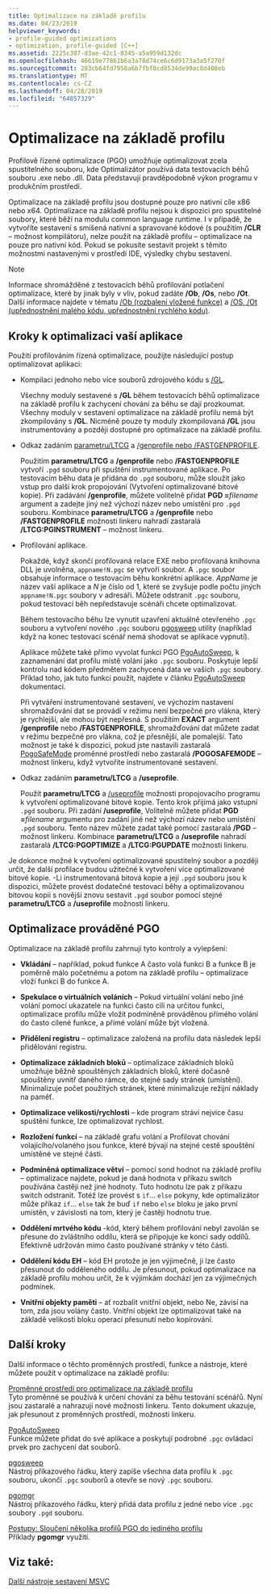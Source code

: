 ```yaml
---
title: Optimalizace na základě profilu
ms.date: 04/23/2019
helpviewer_keywords:
- profile-guided optimizations
- optimization, profile-guided [C++]
ms.assetid: 2225c307-d3ae-42c1-8345-a5a959d132dc
ms.openlocfilehash: 46619e77861b6a3a78d74ce6c6d9173a3a5f270f
ms.sourcegitcommit: 283cb64fd7958a6b7fbf0cd8534de99ac8d408eb
ms.translationtype: MT
ms.contentlocale: cs-CZ
ms.lasthandoff: 04/28/2019
ms.locfileid: "64857329"
---
```

# <a name="profile-guided-optimizations"></a>Optimalizace na základě profilu

Profilově řízené optimalizace (PGO) umožňuje optimalizovat zcela spustitelného souboru, kde Optimalizátor používá data testovacích běhů souboru .exe nebo .dll. Data představují pravděpodobně výkon programu v produkčním prostředí.

Optimalizace na základě profilu jsou dostupné pouze pro nativní cíle x86 nebo x64. Optimalizace na základě profilu nejsou k dispozici pro spustitelné soubory, které běží na modulu common language runtime. I v případě, že vytvoříte sestavení s smíšená nativní a spravované kódové (s použitím **/CLR** – možnost kompilátoru), nelze použít na základě profilu – optimalizace na pouze pro nativní kód. Pokud se pokusíte sestavit projekt s těmito možnostmi nastavenými v prostředí IDE, výsledky chybu sestavení.

> [!NOTE]
> Informace shromážděné z testovacích běhů profilování potlačení optimalizace, které by jinak byly v vliv, pokud zadáte **/Ob**, **/Os**, nebo **/Ot**. Další informace najdete v tématu [/Ob (rozbalení vložené funkce)](reference/ob-inline-function-expansion.md) a [/OS, /Ot (upřednostnění malého kódu, upřednostnění rychlého kódu)](reference/os-ot-favor-small-code-favor-fast-code.md).

## <a name="steps-to-optimize-your-app"></a>Kroky k optimalizaci vaší aplikace

Použití profilováním řízená optimalizace, použijte následující postup optimalizovat aplikaci:

- Kompilaci jednoho nebo více souborů zdrojového kódu s [/GL](reference/gl-whole-program-optimization.md).

   Všechny moduly sestavené s **/GL** během testovacích běhů optimalizace na základě profilu k zachycení chování za běhu se dají prozkoumat. Všechny moduly v sestavení optimalizace na základě profilu nemá být zkompilovány s **/GL**. Nicméně pouze ty moduly zkompilovaná **/GL** jsou instrumentovány a později dostupné pro optimalizace na základě profilu.

- Odkaz zadáním [parametru/LTCG](reference/ltcg-link-time-code-generation.md) a [/genprofile nebo /FASTGENPROFILE](reference/genprofile-fastgenprofile-generate-profiling-instrumented-build.md).

   Použitím **parametru/LTCG** a **/genprofile** nebo **/FASTGENPROFILE** vytvoří `.pgd` souboru při spuštění instrumentované aplikace. Po testovacím běhu data je přidána do `.pgd` souboru, může sloužit jako vstup pro další krok propojování (Vytvoření optimalizované bitové kopie). Při zadávání **/genprofile**, můžete volitelně přidat **PGD =**_filename_ argument a zadejte jiný než výchozí název nebo umístění pro `.pgd` souboru. Kombinace **parametru/LTCG** a **/genprofile** nebo **/FASTGENPROFILE** možnosti linkeru nahradí zastaralá **/LTCG:PGINSTRUMENT** – možnost linkeru.

- Profilování aplikace.

   Pokaždé, když skončí profilovaná relace EXE nebo profilovaná knihovna DLL je uvolněna, `appname!N.pgc` se vytvoří soubor. A `.pgc` soubor obsahuje informace o testovacím běhu konkrétní aplikace. *AppName* je název vaší aplikace a *N* je číslo od 1, které se zvyšuje podle počtu jiných `appname!N.pgc` soubory v adresáři. Můžete odstranit `.pgc` souboru, pokud testovací běh nepředstavuje scénáři chcete optimalizovat.

   Během testovacího běhu lze vynutit uzavření aktuálně otevřeného `.pgc` souboru a vytvoření nového `.pgc` souboru [pgosweep](pgosweep.md) utility (například když na konec testovací scénář nemá shodovat se aplikace vypnutí).

   Aplikace můžete také přímo vyvolat funkci PGO [PgoAutoSweep](pgoautosweep.md), k zaznamenání dat profilu místě volání jako `.pgc` souboru. Poskytuje lepší kontrolu nad kódem předmětem zachycená data ve vašich `.pgc` soubory. Příklad toho, jak tuto funkci použít, najdete v článku [PgoAutoSweep](pgoautosweep.md) dokumentaci.

   Při vytváření instrumentované sestavení, ve výchozím nastavení shromažďování dat se provádí v režimu není bezpečné pro vlákna, který je rychlejší, ale mohou být nepřesná. S použitím **EXACT** argument **/genprofile** nebo **/FASTGENPROFILE**, shromažďování dat můžete zadat v režimu bezpečné pro vlákna, což je přesnější, ale pomalejší. Tato možnost je také k dispozici, pokud jste nastavili zastaralá [PogoSafeMode](environment-variables-for-profile-guided-optimizations.md#pogosafemode) proměnné prostředí nebo zastaralá **/POGOSAFEMODE** – možnost linkeru, když vytvoříte instrumentované sestavení.

- Odkaz zadáním **parametru/LTCG** a **/useprofile**.

   Použít **parametru/LTCG** a [/useprofile](reference/useprofile.md) možnosti propojovacího programu k vytvoření optimalizované bitové kopie. Tento krok přijímá jako vstupní `.pgd` souboru. Při zadání **/useprofile**, Volitelně můžete přidat **PGD =**_filename_ argumentu pro zadání jiné než výchozí název nebo umístění `.pgd` souboru. Tento název můžete zadat také pomocí zastaralá **/PGD** – možnost linkeru. Kombinace **parametru/LTCG** a **/useprofile** nahradí zastaralá **/LTCG:PGOPTIMIZE** a **/LTCG:PGUPDATE** možnosti linkeru.

Je dokonce možné k vytvoření optimalizované spustitelný soubor a později určit, že další profilace budou užitečné k vytvoření více optimalizované bitové kopie. -Li instrumentovaná bitová kopie a její `.pgd` souboru jsou k dispozici, můžete provést dodatečné testovací běhy a optimalizovanou bitovou kopii s novější znovu sestavit `.pgd` soubor pomocí stejné **parametru/LTCG** a   **/useprofile** možnosti linkeru.

## <a name="optimizations-performed-by-pgo"></a>Optimalizace prováděné PGO

Optimalizace na základě profilu zahrnují tyto kontroly a vylepšení:

- **Vkládání** – například, pokud funkce A často volá funkci B a funkce B je poměrně málo početnému a potom na základě profilu – optimalizace vloží funkci B do funkce A.

- **Spekulace o virtuálních voláních** – Pokud virtuální volání nebo jiné volání pomocí ukazatele na funkci často cílí na určitou funkci, optimalizace profilu může vložit podmíněně prováděnou přímého volání do často cílené funkce, a přímé volání může být vložená.

- **Přidělení registru** – optimalizace založená na profilu data následek lepší přidělování registru.

- **Optimalizace základních bloků** – optimalizace základních bloků umožňuje běžně spouštěných základních bloků, které dočasně spouštěny uvnitř daného rámce, do stejné sady stránek (umístění). Minimalizuje počet použitých stránek, které minimalizuje režijní náklady na paměť.

- **Optimalizace velikosti/rychlosti** – kde program stráví nejvíce času spuštění funkce, lze optimalizovat rychlost.

- **Rozložení funkcí** – na základě grafu volání a Profilovat chování volajícího/volaného jsou funkce, které bývají na stejné cestě spouštění umístěné ve stejné části.

- **Podmíněná optimalizace větví** – pomocí sond hodnot na základě profilu – optimalizace najdete, pokud je daná hodnota v příkazu switch používána častěji než jiné hodnoty.  Tuto hodnotu lze pak z příkazu switch odstranit.  Totéž lze provést s `if`... `else` pokyny, kde optimalizátor může příkaz `if`... `else` tak že buď `if` nebo `else` bloku je jako první umístěn, v závislosti na tom, který je častěji hodnotu true.

- **Oddělení mrtvého kódu** -kód, který během profilování nebyl zavolán se přesune do zvláštního oddílu, která se připojuje ke konci sady oddílů. Efektivně udržován mimo často používané stránky v této části.

- **Oddělení kódu EH** – kód EH protože je jen výjimečně, ji lze často přesunout do odděleného oddílu. Je přesunout, pokud optimalizace na základě profilu mohou určit, že k výjimkám dochází jen za výjimečných podmínek.

- **Vnitřní objekty paměti** – ať rozbalit vnitřní objekt, nebo Ne, závisí na tom, zda jsou volány často. Vnitřní objekt lze optimalizovat také na základě velikosti bloku operací přesunutí nebo kopírování.

## <a name="next-steps"></a>Další kroky

Další informace o těchto proměnných prostředí, funkce a nástroje, které můžete použít v optimalizace na základě profilu:

[Proměnné prostředí pro optimalizace na základě profilu](environment-variables-for-profile-guided-optimizations.md)<br/>
Tyto proměnné se používá k určení chování za běhu testování scénářů. Nyní jsou zastaralé a nahrazují nové možnosti linkeru. Tento dokument ukazuje, jak přesunout z proměnných prostředí, možnosti linkeru.

[PgoAutoSweep](pgoautosweep.md)<br/>
Funkce můžete přidat do své aplikace a poskytují podrobné `.pgc` ovládací prvek pro zachycení dat souborů.

[pgosweep](pgosweep.md)<br/>
Nástroj příkazového řádku, který zapíše všechna data profilu k `.pgc` souboru, ukončí `.pgc` souborů a otevře se nový `.pgc` souboru.

[pgomgr](pgomgr.md)<br/>
Nástroj příkazového řádku, který přidá data profilu z jedné nebo více `.pgc` soubory `.pgd` souboru.

[Postupy: Sloučení několika profilů PGO do jediného profilu](how-to-merge-multiple-pgo-profiles-into-a-single-profile.md)<br/>
Příklady **pgomgr** využití.

## <a name="see-also"></a>Viz také:

[Další nástroje sestavení MSVC](reference/c-cpp-build-tools.md)
